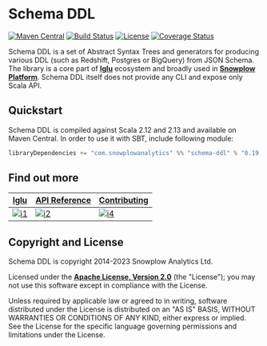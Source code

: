# Schema DDL

[![Maven Central][maven-image]][maven]
[![Build Status][build-image]][build] 
[![License][license-image]][license]
[![Coverage Status][coveralls-image]][coveralls]

Schema DDL is a set of Abstract Syntax Trees and generators for producing
various DDL (such as Redshift, Postgres or BigQuery) from JSON Schema.
The library is a core part of **[Iglu][iglu]** ecosystem and broadly used in **[Snowplow Platform][snowplow]**.
Schema DDL itself does not provide any CLI and expose only Scala API.

## Quickstart

Schema DDL is compiled against Scala 2.12 and 2.13 and available on Maven Central. In order to use it with SBT, include following module:

```scala
libraryDependencies += "com.snowplowanalytics" %% "schema-ddl" % "0.19.3"
```


## Find out more

| **[Iglu][iglu]**          | **[API Reference][api-reference]**          | **[Contributing][contributing]**          |
|---------------------------|---------------------------------------------|-------------------------------------------|
| [![i1][iglu-image]][iglu] | [![i2][api-reference-image]][api-reference] | [![i4][contributing-image]][contributing] |


## Copyright and License

Schema DDL is copyright 2014-2023 Snowplow Analytics Ltd.

Licensed under the **[Apache License, Version 2.0][license]** (the "License");
you may not use this software except in compliance with the License.

Unless required by applicable law or agreed to in writing, software
distributed under the License is distributed on an "AS IS" BASIS,
WITHOUT WARRANTIES OR CONDITIONS OF ANY KIND, either express or implied.
See the License for the specific language governing permissions and
limitations under the License.


[maven]: https://maven-badges.herokuapp.com/maven-central/com.snowplowanalytics/schema-ddl_2.12
[maven-image]: https://maven-badges.herokuapp.com/maven-central/com.snowplowanalytics/schema-ddl_2.12/badge.svg

[license-image]: http://img.shields.io/badge/license-Apache--2-blue.svg?style=flat
[license]: http://www.apache.org/licenses/LICENSE-2.0

[build]: https://github.com/snowplow/schema-ddl/actions?query=workflow%3A%22Test+and+deploy%22
[build-image]: https://github.com/snowplow/schema-ddl/workflows/Test%20and%20deploy/badge.svg

[coveralls]: https://coveralls.io/github/snowplow/schema-ddl?branch=master
[coveralls-image]: https://coveralls.io/repos/github/snowplow/schema-ddl/badge.svg?branch=master

[snowplow]: https://github.com/snowplow/snowplow
[self-describing]: http://snowplowanalytics.com/blog/2014/05/15/introducing-self-describing-jsons/

[developer-guide]: https://github.com/snowplow/schema-ddl/wiki/
[developer-guide-image]: https://d3i6fms1cm1j0i.cloudfront.net/github/images/setup.png

[iglu]: https://docs.snowplow.io/docs/pipeline-components-and-applications/iglu/
[iglu-image]: https://d3i6fms1cm1j0i.cloudfront.net/github/images/roadmap.png

[contributing]: https://docs.snowplow.io/docs/contributing/
[contributing-image]: https://d3i6fms1cm1j0i.cloudfront.net/github/images/contributing.png

[api-reference]: https://snowplow.github.io/schema-ddl/0.17.0/com/snowplowanalytics/iglu/schemaddl/index.html
[api-reference-image]: https://d3i6fms1cm1j0i.cloudfront.net/github/images/techdocs.png
